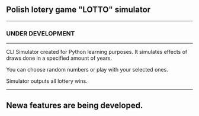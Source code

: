 ## Polish lotery game "LOTTO" simulator
---
### UNDER DEVELOPMENT
---

CLI Simulator created for Python learning purposes.
It simulates effects of draws done in a specified amount of years.

You can choose random numbers or play with your selected ones.

Simulator outputs all lottery wins.

---

## Newa features are being developed.
